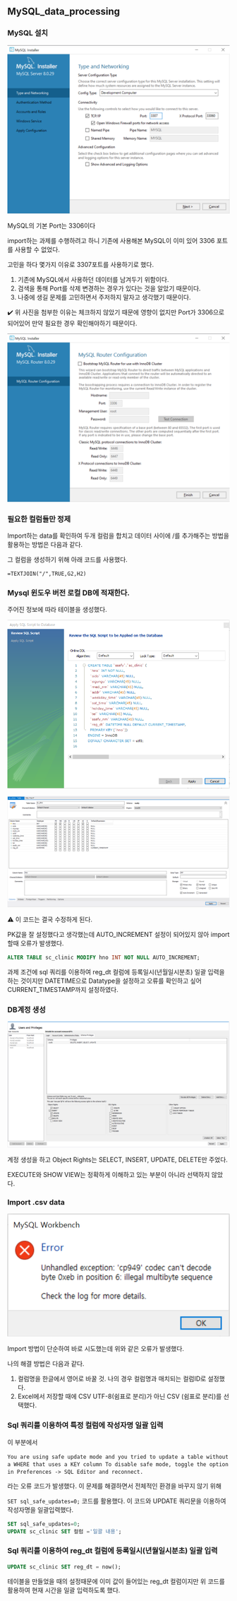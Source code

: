 ## MySQL_data_processing

### MySQL 설치

![image-20220614200431917](MySQL_data_processing.assets/image-20220614200431917.png)

MySQL의 기본 Port는 3306이다

import하는 과제를 수행하려고 하니 기존에 사용해본 MySQL이 이미 있어 3306 포트를 사용할 수 없었다.

고민을 하다 몇가지 이유로 3307포트를 사용하기로 했다.

1. 기존에 MySQL에서 사용하던 데이터를 남겨두기 위함이다.
2. 검색을 통해 Port를 삭제 변경하는 경우가 있다는 것을 알았기 때문이다.
3. 나중에 생길 문제를 고민하면서 주저하지 말자고 생각했기 때문이다.

:heavy_check_mark: 위 사진을 첨부한 이유는 체크하지 않았기 때문에 영향이 없지만 Port가 3306으로 되어있어 만약 필요한 경우 확인해야하기 때문이다.

![image-20220614201041956](MySQL_data_processing.assets/image-20220614201041956.png)



### 필요한 컬럼들만 정제

Import하는 data를 확인하여 두개 컬럼을 합치고 데이터 사이에 /를 추가해주는 방법을 활용하는 방법은 다음과 같다.

그 컬럼을 생성하기 위해 아래 코드를 사용했다.

```
=TEXTJOIN("/",TRUE,G2,H2)
```



### Mysql 윈도우 버전 로컬 DB에 적재한다.

주어진 정보에 따라 테이블을 생성했다.

![image-20220618232042891](MySQL_data_processing.assets/image-20220618232042891.png)

![image-20220614214740873](MySQL_data_processing.assets/image-20220614214740873.png)

:warning: 이 코드는 결국 수정하게 된다.

PK값을 잘 설정했다고 생각했는데 AUTO_INCREMENT 설정이 되어있지 않아 import 할때 오류가 발생했다.

```sql
ALTER TABLE sc_clinic MODIFY hno INT NOT NULL AUTO_INCREMENT;
```

과제 조건에 sql 쿼리를 이용하여 reg_dt 컬럼에 등록일시(년월일시분초) 일괄 입력을 하는 것이지만 DATETIME으로 Datatype을 설정하고 오류를 확인하고 싶어 CURRENT_TIMESTAMP까지 설정하였다.



### DB계정 생성

![image-20220618232116621](MySQL_data_processing.assets/image-20220618232116621.png)

계정 생성을 하고 Object Rights는 SELECT, INSERT, UPDATE, DELETE만 주었다.

EXECUTE와 SHOW VIEW는 정확하게 이해하고 있는 부분이 아니라 선택하지 않았다.



### Import .csv data

![image-20220614205024578](MySQL_data_processing.assets/image-20220614205024578.png)

Import 방법이 단순하여 바로 시도했는데 위와 같은 오류가 발생했다.

나의 해결 방법은 다음과 같다.

1. 컬럼명을 한글에서 영어로 바꿀 것. 나의 경우 컬럼명과 매치되는 컬럼ID로 설정했다.
2. Excel에서 저장할 때에 CSV UTF-8(쉼표로 분리)가 아닌 CSV (쉼표로 분리)를 선택했다.



### Sql 쿼리를 이용하여 특정 컬럼에 작성자명 일괄 입력

이 부분에서 

`You are using safe update mode and you tried to update a table without a WHERE that uses a KEY column To disable safe mode, toggle the option in Preferences -> SQL Editor and reconnect.`

라는 오류 코드가 발생했다. 이 문제를 해결하면서 전체적인 환경을 바꾸지 않기 위해

 `SET sql_safe_updates=0;` 코드를 활용했다. 이 코드와 UPDATE 쿼리문을 이용하여 작성자명을 일괄입력했다.

```sql
SET sql_safe_updates=0;
UPDATE sc_clinic SET 컬럼 ='일괄 내용';
```



### Sql 쿼리를 이용하여 reg_dt 컬럼에 등록일시(년월일시분초) 일괄 입력

```sql
UPDATE sc_clinic SET reg_dt = now();
```

테이블을 만들었을 때의 설정때문에 이미 값이 들어있는 reg_dt 컬럼이지만 위 코드를 활용하여 현재 시간을 일괄 입력하도록 했다.
